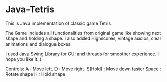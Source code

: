 # Java-Tetris

This is Java implementation of classic game Tetris.

The Game includes all functionalities from original game like showing next shape and holding a shape. I also added Highscores, vintage audios, clear animations and dialogue boxes.

I used Java Swing Library for GUI and threads for smoother experience. I hope you like it.;)

Controls:
A : Move left.
D : Move right.
S(Hold) : Move down faster
Space : Rotate shape
H : Hold shape
